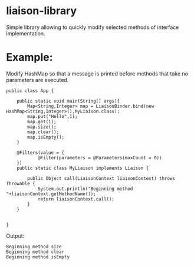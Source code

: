 # liaison-library
Simple library allowing to quickly modify selected methods of interface implementation.

# Example:
Modify HashMap so that a message is printed before methods that take no parameters are executed.

    public class App {
    
        public static void main(String[] args){
            Map<String,Integer> map = LiaisonBinder.bind(new HashMap<String,Integer>(),MyLiaison.class);
            map.put("Hello",1);
            map.get(1);
            map.size();
            map.clear();
            map.isEmpty();
        }
    
        @Filters(value = {
                @Filter(parameters = @Parameters(maxCount = 0))
        })
        public static class MyLiaison implements Liaison {
    
            public Object call(LiaisonContext liaisonContext) throws Throwable {
                System.out.println("Beginning method "+liaisonContext.getMethodName());
                return liaisonContext.call();
            }
        }
    
    
    }

Output:

    Beginning method size
    Beginning method clear
    Beginning method isEmpty
